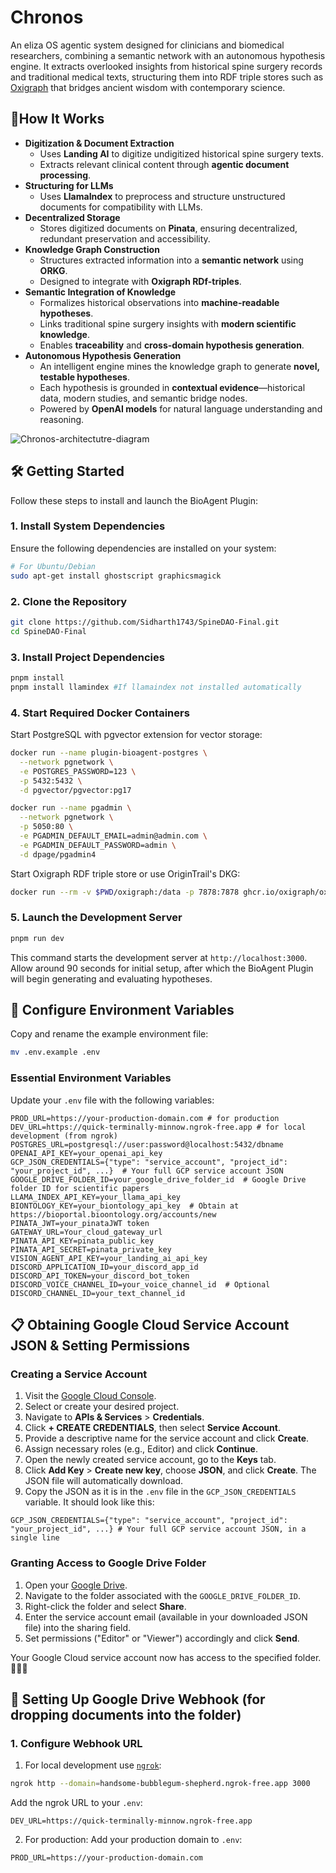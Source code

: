 # Chronos

 An eliza OS agentic system designed for clinicians and biomedical researchers, combining a semantic network with an autonomous hypothesis engine. It extracts overlooked insights from historical spine surgery records and traditional medical texts, structuring them into RDF triple stores such as [Oxigraph](https://github.com/oxigraph/oxigraph) that bridges ancient wisdom with contemporary science. 

## 🎯**How It Works**
* **Digitization & Document Extraction**
    * Uses **Landing AI** to digitize undigitized historical spine surgery texts.
    * Extracts relevant clinical content through **agentic document processing**.
* **Structuring for LLMs**
    * Uses **LlamaIndex** to preprocess and structure unstructured documents for compatibility with LLMs.
* **Decentralized Storage**
    * Stores digitized documents on **Pinata**, ensuring decentralized, redundant preservation and accessibility.
* **Knowledge Graph Construction**
    * Structures extracted information into a **semantic network** using **ORKG**.
    * Designed to integrate with **Oxigraph RDf-triples**.
* **Semantic Integration of Knowledge**
    * Formalizes historical observations into **machine-readable hypotheses**.
    * Links traditional spine surgery insights with **modern scientific knowledge**.
    * Enables **traceability** and **cross-domain hypothesis generation**.
* **Autonomous Hypothesis Generation**
    * An intelligent engine mines the knowledge graph to generate **novel, testable hypotheses**.
    * Each hypothesis is grounded in **contextual evidence**—historical data, modern studies, and semantic bridge nodes.
    * Powered by **OpenAI models** for natural language understanding and reasoning.


![Chronos-architectutre-diagram](https://github.com/user-attachments/assets/c125757c-8be5-44bb-a575-8d5892759944)

## 🛠 Getting Started

Follow these steps to install and launch the BioAgent Plugin:

### 1. Install System Dependencies

Ensure the following dependencies are installed on your system:

```bash
# For Ubuntu/Debian
sudo apt-get install ghostscript graphicsmagick
```

### 2. Clone the Repository

```bash
git clone https://github.com/Sidharth1743/SpineDAO-Final.git
cd SpineDAO-Final
```

### 3. Install Project Dependencies

```bash
pnpm install
pnpm install llamindex #If llamaindex not installed automatically
```

### 4. Start Required Docker Containers

Start PostgreSQL with pgvector extension for vector storage:

```bash
docker run --name plugin-bioagent-postgres \
  --network pgnetwork \
  -e POSTGRES_PASSWORD=123 \
  -p 5432:5432 \
  -d pgvector/pgvector:pg17
```
```bash
docker run --name pgadmin \
  --network pgnetwork \
  -p 5050:80 \
  -e PGADMIN_DEFAULT_EMAIL=admin@admin.com \
  -e PGADMIN_DEFAULT_PASSWORD=admin \
  -d dpage/pgadmin4
```

Start Oxigraph RDF triple store or use OriginTrail's DKG:

```bash
docker run --rm -v $PWD/oxigraph:/data -p 7878:7878 ghcr.io/oxigraph/oxigraph serve --location /data --bind 0.0.0.0:7878
```

### 5. Launch the Development Server

```bash
pnpm run dev
```

This command starts the development server at `http://localhost:3000`. Allow around 90 seconds for initial setup, after which the BioAgent Plugin will begin generating and evaluating hypotheses.

## 🔧 Configure Environment Variables

Copy and rename the example environment file:

```bash
mv .env.example .env
```

### Essential Environment Variables

Update your `.env` file with the following variables:

```env
PROD_URL=https://your-production-domain.com # for production
DEV_URL=https://quick-terminally-minnow.ngrok-free.app # for local development (from ngrok)
POSTGRES_URL=postgresql://user:password@localhost:5432/dbname
OPENAI_API_KEY=your_openai_api_key
GCP_JSON_CREDENTIALS={"type": "service_account", "project_id": "your_project_id", ...}  # Your full GCP service account JSON
GOOGLE_DRIVE_FOLDER_ID=your_google_drive_folder_id  # Google Drive folder ID for scientific papers
LLAMA_INDEX_API_KEY=your_llama_api_key
BIONTOLOGY_KEY=your_biontology_api_key  # Obtain at https://bioportal.bioontology.org/accounts/new
PINATA_JWT=your_pinataJWT token
GATEWAY_URL=Your_cloud_gateway_url
PINATA_API_KEY=pinata_public_key
PINATA_API_SECRET=pinata_private_key
VISION_AGENT_API_KEY=your_landing_ai_api_key
DISCORD_APPLICATION_ID=your_discord_app_id
DISCORD_API_TOKEN=your_discord_bot_token
DISCORD_VOICE_CHANNEL_ID=your_voice_channel_id  # Optional
DISCORD_CHANNEL_ID=your_text_channel_id
```

## 📋 Obtaining Google Cloud Service Account JSON & Setting Permissions

### Creating a Service Account

1. Visit the [Google Cloud Console](https://console.cloud.google.com/).
2. Select or create your desired project.
3. Navigate to **APIs & Services** > **Credentials**.
4. Click **+ CREATE CREDENTIALS**, then select **Service Account**.
5. Provide a descriptive name for the service account and click **Create**.
6. Assign necessary roles (e.g., Editor) and click **Continue**.
7. Open the newly created service account, go to the **Keys** tab.
8. Click **Add Key** > **Create new key**, choose **JSON**, and click **Create**. The JSON file will automatically download.
9. Copy the JSON as it is in the `.env` file in the `GCP_JSON_CREDENTIALS` variable. It should look like this:

```env
GCP_JSON_CREDENTIALS={"type": "service_account", "project_id": "your_project_id", ...} # Your full GCP service account JSON, in a single line
```

### Granting Access to Google Drive Folder

1. Open your [Google Drive](https://drive.google.com/).
2. Navigate to the folder associated with the `GOOGLE_DRIVE_FOLDER_ID`.
3. Right-click the folder and select **Share**.
4. Enter the service account email (available in your downloaded JSON file) into the sharing field.
5. Set permissions ("Editor" or "Viewer") accordingly and click **Send**.

Your Google Cloud service account now has access to the specified folder. 📁🔑✅

## 🔄 Setting Up Google Drive Webhook (for dropping documents into the folder)

### 1. Configure Webhook URL

1. For local development use [`ngrok`](https://ngrok.com/blog-post/free-static-domains-ngrok-users):

```bash
ngrok http --domain=handsome-bubblegum-shepherd.ngrok-free.app 3000
```

Add the ngrok URL to your `.env`:

```env
DEV_URL=https://quick-terminally-minnow.ngrok-free.app
```

2. For production:
   Add your production domain to `.env`:

```env
PROD_URL=https://your-production-domain.com
```
